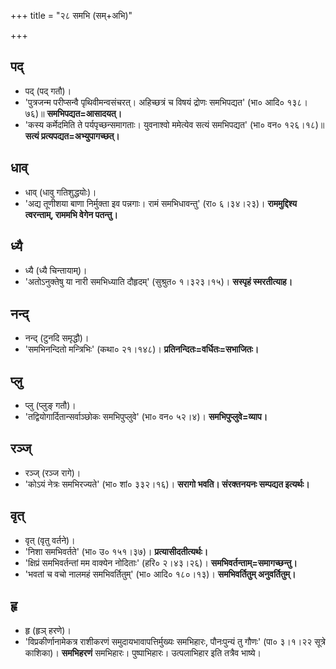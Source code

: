 +++
title = "२८ समभि (सम्+अभि)"

+++

## पद्
- पद् (पद् गतौ)।
- 'पुत्रजन्म परीप्सन्वै पृथिवीमन्वसंचरत्। अहिच्छत्रं च विषयं द्रोणः समभिपद्यत' (भा० आदि० १३८।७६)॥ **समभिपद्यत=आसादयत्।**
- 'कस्य कर्मेदमिति ते पर्यपृच्छन्समागताः। युवनाश्वो ममेत्येव सत्यं समभिपद्यत' (भा० वन० १२६।१८)॥ **सत्यं प्रत्यपद्यत=अभ्युपागच्छत्।**

## धाव्
- धाव् (धावु गतिशुद्धयोः)।
- 'अद्य तूणीशया बाणा निर्मुक्ता इव पन्नगाः। रामं समभिधावन्तु' (रा० ६।३४।२३)। **राममुद्दिश्य त्वरन्ताम्, राममभि वेगेन पतन्तु।**

## ध्यै
- ध्यै (ध्यै चिन्तायाम्)।
- 'अतोऽनुक्तेषु या नारी समभिध्याति दौहृदम्' (सुश्रुत० १।३२३।१५)। **सस्पृहं स्मरतीत्याह।**

## नन्द्
- नन्द् (टुनदि समृद्धौ)।
- 'समभिनन्दितो मन्त्रिभिः' (कथा० २१।१४८)। **प्रतिनन्दितः=वर्धितः=सभाजितः।**

## प्लु
- प्लु (प्लुङ् गतौ)।
- 'तद्वियोगार्दितान्सर्वाञ्छोकः समभिपुप्लुवे' (भा० वन० ५२।४)। **समभिपुप्लुवे=व्याप।**

## रञ्ज्
- रञ्ज् (रञ्ज रागे)।
- 'कोऽयं नेत्रः समभिरज्यते' (भा० शां० ३३२।१६)। **सरागो भवति। संरक्तनयनः सम्पद्यत इत्यर्थः।**

## वृत्
- वृत् (वृतु वर्तने)।
- 'निशा समभिवर्तते' (भा० उ० १५१।३७)। **प्रत्यासीदतीत्यर्थः।**
- 'क्षिप्रं समभिवर्तन्तां मम वाक्येन नोदिताः' (हरि० २।४३।२६)। **समभिवर्तन्ताम्=समागच्छन्तु।**
- 'भवतां च वचो नालमहं समभिवर्तितुम्' (भा० आदि० १८०।१३)। **समभिवर्तितुम् अनुवर्तितुम्।**

## हृ
- हृ (हृञ् हरणे)।
- 'विप्रकीर्णानामेकत्र राशीकरणं समुदायभावापत्तिर्मुख्यः समभिहारः, पौनःपुन्यं तु गौणः' (पा० ३।१।२२ सूत्रे काशिका)। **समभिहरणं** समभिहारः। पुष्पाभिहारः। उत्पलाभिहार इति तत्रैव भाष्ये।
